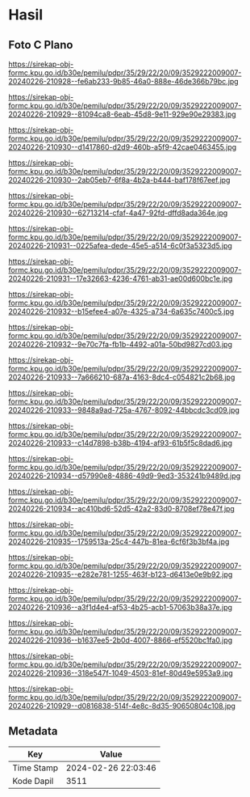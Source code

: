 # Hasil

## Foto C Plano

https://sirekap-obj-formc.kpu.go.id/b30e/pemilu/pdpr/35/29/22/20/09/3529222009007-20240226-210928--fe6ab233-9b85-46a0-888e-46de366b79bc.jpg

https://sirekap-obj-formc.kpu.go.id/b30e/pemilu/pdpr/35/29/22/20/09/3529222009007-20240226-210929--81094ca8-6eab-45d8-9e11-929e90e29383.jpg

https://sirekap-obj-formc.kpu.go.id/b30e/pemilu/pdpr/35/29/22/20/09/3529222009007-20240226-210930--d1417860-d2d9-460b-a5f9-42cae0463455.jpg

https://sirekap-obj-formc.kpu.go.id/b30e/pemilu/pdpr/35/29/22/20/09/3529222009007-20240226-210930--2ab05eb7-6f8a-4b2a-b444-baf178f67eef.jpg

https://sirekap-obj-formc.kpu.go.id/b30e/pemilu/pdpr/35/29/22/20/09/3529222009007-20240226-210930--62713214-cfaf-4a47-92fd-dffd8ada364e.jpg

https://sirekap-obj-formc.kpu.go.id/b30e/pemilu/pdpr/35/29/22/20/09/3529222009007-20240226-210931--0225afea-dede-45e5-a514-6c0f3a5323d5.jpg

https://sirekap-obj-formc.kpu.go.id/b30e/pemilu/pdpr/35/29/22/20/09/3529222009007-20240226-210931--17e32663-4236-4761-ab31-ae00d600bc1e.jpg

https://sirekap-obj-formc.kpu.go.id/b30e/pemilu/pdpr/35/29/22/20/09/3529222009007-20240226-210932--b15efee4-a07e-4325-a734-6a635c7400c5.jpg

https://sirekap-obj-formc.kpu.go.id/b30e/pemilu/pdpr/35/29/22/20/09/3529222009007-20240226-210932--9e70c7fa-fb1b-4492-a01a-50bd9827cd03.jpg

https://sirekap-obj-formc.kpu.go.id/b30e/pemilu/pdpr/35/29/22/20/09/3529222009007-20240226-210933--7a666210-687a-4163-8dc4-c054821c2b68.jpg

https://sirekap-obj-formc.kpu.go.id/b30e/pemilu/pdpr/35/29/22/20/09/3529222009007-20240226-210933--9848a9ad-725a-4767-8092-44bbcdc3cd09.jpg

https://sirekap-obj-formc.kpu.go.id/b30e/pemilu/pdpr/35/29/22/20/09/3529222009007-20240226-210933--c14d7898-b38b-4194-af93-61b5f5c8dad6.jpg

https://sirekap-obj-formc.kpu.go.id/b30e/pemilu/pdpr/35/29/22/20/09/3529222009007-20240226-210934--d57990e8-4886-49d9-9ed3-353241b9489d.jpg

https://sirekap-obj-formc.kpu.go.id/b30e/pemilu/pdpr/35/29/22/20/09/3529222009007-20240226-210934--ac410bd6-52d5-42a2-83d0-8708ef78e47f.jpg

https://sirekap-obj-formc.kpu.go.id/b30e/pemilu/pdpr/35/29/22/20/09/3529222009007-20240226-210935--1759513a-25c4-447b-81ea-6cf6f3b3bf4a.jpg

https://sirekap-obj-formc.kpu.go.id/b30e/pemilu/pdpr/35/29/22/20/09/3529222009007-20240226-210935--e282e781-1255-463f-b123-d6413e0e9b92.jpg

https://sirekap-obj-formc.kpu.go.id/b30e/pemilu/pdpr/35/29/22/20/09/3529222009007-20240226-210936--a3f1d4e4-af53-4b25-acb1-57063b38a37e.jpg

https://sirekap-obj-formc.kpu.go.id/b30e/pemilu/pdpr/35/29/22/20/09/3529222009007-20240226-210936--b1637ee5-2b0d-4007-8866-ef5520bc1fa0.jpg

https://sirekap-obj-formc.kpu.go.id/b30e/pemilu/pdpr/35/29/22/20/09/3529222009007-20240226-210936--318e547f-1049-4503-81ef-80d49e5953a9.jpg

https://sirekap-obj-formc.kpu.go.id/b30e/pemilu/pdpr/35/29/22/20/09/3529222009007-20240226-210929--d0816838-514f-4e8c-8d35-90650804c108.jpg


## Metadata

| Key        | Value               |
| ---------- | ------------------- |
| Time Stamp | 2024-02-26 22:03:46 |
| Kode Dapil | 3511                |



